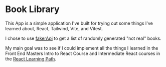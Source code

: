 # Book Library

This App is a simple application I've built for trying out some things I've learned about, React, Tailwind, Vite, and Vitest.

I chose to use [fakerApi](https://fakerapi.it/en) to get a list of randomly generated "not real" books.

My main goal was to see if I could implement all the things I learned in the Front End Masters Intro to React Course and Intermediate React courses in the [React Learning Path](https://frontendmasters.com/learn/react/).
